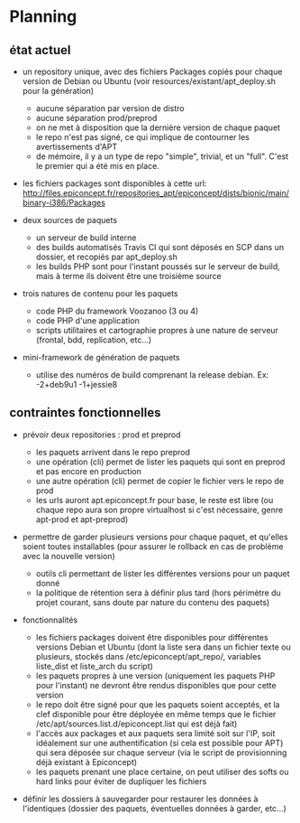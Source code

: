 # Planning

## état actuel

* un repository unique, avec des fichiers Packages copiés pour chaque version de Debian ou Ubuntu (voir resources/existant/apt_deploy.sh pour la génération)
  * aucune séparation par version de distro
  * aucune séparation prod/preprod
  * on ne met à disposition que la dernière version de chaque paquet
  * le repo n'est pas signé, ce qui implique de contourner les avertissements d'APT
  * de mémoire, il y a un type de repo "simple", trivial, et un "full". C'est le premier qui a été mis en place.

* les fichiers packages sont disponibles à cette url: http://files.epiconcept.fr/repositories_apt/epiconcept/dists/bionic/main/binary-i386/Packages
* deux sources de paquets
  * un serveur de build interne
  * des builds automatisés Travis CI qui sont déposés en SCP dans un dossier, et recopiés par apt_deploy.sh
  * les builds PHP sont pour l'instant poussés sur le serveur de build, mais à terme ils doivent être une troisième source

* trois natures de contenu pour les paquets
  * code PHP du framework Voozanoo (3 ou 4)
  * code PHP d'une application
  * scripts utilitaires et cartographie propres à une nature de serveur (frontal, bdd, replication, etc...)

* mini-framework de génération de paquets
  * utilise des numéros de build comprenant la release debian. Ex: -2+deb9u1 -1+jessie8

## contraintes fonctionnelles

* prévoir deux repositories : prod et preprod
  * les paquets arrivent dans le repo preprod
  * une opération (cli) permet de lister les paquets qui sont en preprod et pas encore en production
  * une autre opération (cli) permet de copier le fichier vers le repo de prod
  * les urls auront apt.epiconcept.fr pour base, le reste est libre (ou chaque repo aura son propre virtualhost si c'est nécessaire, genre apt-prod et apt-preprod)

* permettre de garder plusieurs versions pour chaque paquet, et qu'elles soient toutes installables (pour assurer le rollback en cas de problème avec la nouvelle version)
  * outils cli permettant de lister les différentes versions pour un paquet donné
  * la politique de rétention sera à définir plus tard (hors périmètre du projet courant, sans doute par nature du contenu des paquets)

* fonctionnalités
  * les fichiers packages doivent être disponibles pour différentes versions Debian et Ubuntu (dont la liste sera dans un fichier texte ou plusieurs, stockés dans /etc/epiconcept/apt_repo/, variables liste_dist et liste_arch du script)
  * les paquets propres à une version (uniquement les paquets PHP pour l'instant) ne devront être rendus disponibles que pour cette version
  * le repo doit être signé pour que les paquets soient acceptés, et la clef disponible pour être déployée en même temps que le fichier /etc/apt/sources.list.d/epiconcept.list qui est déjà fait)
  * l'accès aux packages et aux paquets sera limité soit sur l'IP, soit idéalement sur une authentification (si cela est possible pour APT) qui sera déposée sur chaque serveur (via le script de provisionning déjà existant à Epiconcept)
  * les paquets prenant une place certaine, on peut utiliser des softs ou hard links pour éviter de dupliquer les fichiers

* définir les dossiers à sauvegarder pour restaurer les données à l'identiques (dossier des paquets, éventuelles données à garder, etc...)
